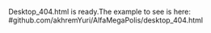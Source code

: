 Desktop_404.html is ready.The example to see is here: #github.com/akhremYuri/AlfaMegaPolis/desktop_404.html
